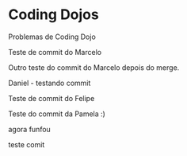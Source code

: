 Coding Dojos
=====

Problemas de Coding Dojo

Teste de commit do Marcelo

Outro teste do commit do Marcelo depois do merge.

Daniel - testando commit

Teste de commit do Felipe

Teste do commit da Pamela :)

agora funfou

teste comit

